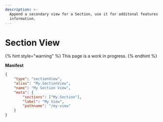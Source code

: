 ```yaml
---
description: >-
  Append a secondary view for a Section, use it for additonal features or
  information.
---
```


# Section View

{% hint style="warning" %}
This page is a work in progress.&#x20;
{% endhint %}

**Manifest**

```json
{
	"type": "sectionView",
	"alias": "My.SectionView",
	"name": "My Section View",
	"meta": {
		"sections": ["My.Section"],
		"label": "My View",
		"pathname": "/my-view"
	}
}
```
